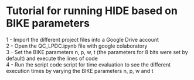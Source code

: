 # Tutorial for running HIDE based on BIKE parameters

1 - Import the different project files into a Google Drive account</br>
2 - Open the QC_LPDC.ipynb file with google colaboratory</br>
3 - Set the BIKE parameters n, p, w, t (the parameters for 8 bits were set by default) and execute the lines of code</br>
4 - Run the script code script for time evaluation to see the different execution times by varying the BIKE parameters n, p, w and t</br>
